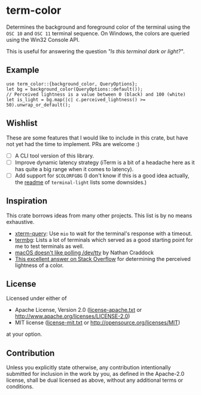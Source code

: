 # term-color
Determines the background and foreground color of the terminal
using the `OSC 10` and `OSC 11` terminal sequence.
On Windows, the colors are queried using the Win32 Console API.

This is useful for answering the question *"Is this terminal dark or light?"*.

## Example
```rust,no_run
use term_color::{background_color, QueryOptions};
let bg = background_color(QueryOptions::default());
// Perceived lightness is a value between 0 (black) and 100 (white)
let is_light = bg.map(|c| c.perceived_lightness() >= 50).unwrap_or_default();
```

## Wishlist
These are some features that I would like to include in this crate,
but have not yet had the time to implement. PRs are welcome :)

* [ ] A CLI tool version of this library.
* [ ] Improve dynamic latency strategy (iTerm is a bit of a headache here as it has quite a big range when it comes to latency).
* [ ] Add support for `$COLORFGBG`
     (I don't  know if this is a good idea actually, the [readme](https://github.com/Canop/terminal-light#colorfgbg-strategy) of `terminal-light` lists some downsides.)

## Inspiration
This crate borrows ideas from many other projects. This list is by no means exhaustive.

* [xterm-query]: Use `mio` to wait for the terminal's response with a timeout.
* [termbg]: Lists a lot of terminals which served as a good starting point for me to test terminals as well.
* [macOS doesn't like polling /dev/tty][macos-dev-tty] by Nathan Craddock
* [This excellent answer on Stack Overflow][perceived-lightness] for determining the perceived lightness of a color. 

## License
Licensed under either of

* Apache License, Version 2.0
  ([license-apache.txt](license-apache.txt) or <http://www.apache.org/licenses/LICENSE-2.0>)
* MIT license
  ([license-mit.txt](license-mit.txt) or <http://opensource.org/licenses/MIT>)

at your option.

## Contribution
Unless you explicitly state otherwise, any contribution intentionally submitted
for inclusion in the work by you, as defined in the Apache-2.0 license, shall be
dual licensed as above, without any additional terms or conditions.

[xterm-query]: https://github.com/Canop/xterm-query
[termbg]: https://github.com/dalance/termbg
[macos-dev-tty]: https://nathancraddock.com/blog/macos-dev-tty-polling/
[perceived-lightness]: https://stackoverflow.com/a/56678483